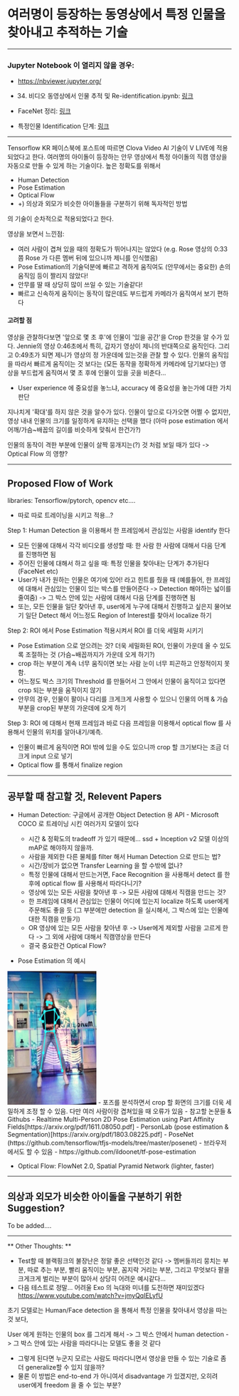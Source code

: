 # 여러명이 등장하는 동영상에서 특정 인물을 찾아내고 추적하는 기술 
---
### Jupyter Notebook 이 열리지 않을 경우: 

- https://nbviewer.jupyter.org/

- 34. 비디오 동영상에서 인물 추적 및 Re-identification.ipynb: [링크](https://nbviewer.jupyter.org/github/Hyunjulie/Naver_Campus_Hackday_Study/blob/master/34.%20%EB%8F%99%EC%98%81%EC%83%81%20%EC%82%AC%EB%9E%8C%20tracking%20%26%20re-identification/34.%20%EB%B9%84%EB%94%94%EC%98%A4%20%EB%8F%99%EC%98%81%EC%83%81%EC%97%90%EC%84%9C%20%EC%9D%B8%EB%AC%BC%20%EC%B6%94%EC%A0%81%20%EB%B0%8F%20Re-identification.ipynb)

- FaceNet 정리: [링크](https://nbviewer.jupyter.org/github/Hyunjulie/Naver_Campus_Hackday_Study/blob/master/34.%20%EB%8F%99%EC%98%81%EC%83%81%20%EC%82%AC%EB%9E%8C%20tracking%20%26%20re-identification/FaceNet%20%EC%A0%95%EB%A6%AC.ipynb)

- 특정인물 Identification 단계: [링크](https://nbviewer.jupyter.org/github/Hyunjulie/Naver_Campus_Hackday_Study/blob/master/34.%20%EB%8F%99%EC%98%81%EC%83%81%20%EC%82%AC%EB%9E%8C%20tracking%20%26%20re-identification/%ED%8A%B9%EC%A0%95%EC%9D%B8%EB%AC%BCidentification_%EB%8B%A8%EA%B3%84.ipynb)

---
Tensorflow KR 페이스북에 포스트에 따르면 Clova Video AI 기술이 V LIVE에 적용되었다고 한다. 
여러명의 아이돌이 등장하는 안무 영상에서 특정 아이돌의 직캠 영상을 자동으로 만들 수 있게 하는 기술이다.
높은 정확도를 위해서 
 
  - Human Detection 
  - Pose Estimation 
  - Optical Flow
  - +) 의상과 외모가 비슷한 아이돌들을 구분하기 위해 독자적인 방법 

의 기술이 순차적으로 적용되었다고 한다. 


영상을 보면서 느낀점: 
- 여러 사람이 겹쳐 있을 때의 정확도가 뛰어나지는 않았다 (e.g. Rose 영상의 0:33 쯤 Rose 가 다른 멤버 뒤에 있으니까 제니를 인식했음) 
- Pose Estimation의 기술덕분에 빠르고 격하게 움직여도 (안무에서는 중요한) 손의 움직임 등이 짤리지 않았다! 
- 안무를 딸 때 상당히 많이 쓰일 수 있는 기술같다! 
- 빠르고 신속하게 움직이는 동작이 많은데도 부드럽게 카메라가 움직여서 보기 편하다


#### 고려할 점 
영상을 관찰하다보면 '앞으로 몇 초 후'에 인물이 '있을 공간'을 Crop 한것을 알 수가 있다. Jennie의 영상 0:46초에서 특히, 갑자기 영상이 제니의 반대쪽으로 움직인다. 그리고 0:49초가 되면 제니가 영상의 정 가운데에 있는것을 관찰 할 수 있다. 인물의 움직임을 따라서 빠르게 움직이는 것 보다는 (모든 동작을 정확하게 카메라에 담기보다는) 영상을 부드럽게 움직여서 몇 초 후에 인물이 있을 곳을 비춘다...
- User experience 에 중요성을 놓느냐, accuracy 에 중요성을 놓는가에 대한 가치판단


지나치게 '확대'를 하지 않은 것을 알수가 있다. 인물이 앞으로 다가오면 어쩔 수 없지만, 영상 내내 인물의 크기를 일정하게 유지하는 선택을 했다 (아마 pose estimation 에서 어깨/가슴~배꼽의 길이를 비슷하게 맞춰서 한건가?) 


인물의 동작이 격한 부분에 인물이 살짝 뭉개지는(?) 것 처럼 보일 때가 있다 -> Optical Flow 의 영향? 

--- 


## Proposed Flow of Work 

libraries: Tensorflow/pytorch, opencv etc.... 

* 따로 따로 트레이닝을 시키고 적용...? 

Step 1: Human Detection 을 이용해서 한 프레임에서 관심있는 사람을 identify 한다 
 - 모든 인물에 대해서 각각 비디오를 생성할 때: 한 사람 한 사람에 대해서 다음 단계를 진행하면 됨 
 - 주어진 인물에 대해서 하고 싶을 때: 특정 인물을 찾아내는 단계가 추가된다 (FaceNet etc) 
 - User가 내가 원하는 인물은 여기에 있어! 라고 힌트를 줬을 때 (예를들어, 한 프레임에 대해서 관심있는 인물이 있는 박스를 만들어준다 -> Detection 해야하는 넓이를 줄여줌) -> 그 박스 안에 있는 사람에 대해서 다음 단계를 진행하면 됨 
  - 또는, 모든 인물을 일단 찾아낸 후, user에게 누구에 대해서 진행하고 싶은지 물어보기 
일단 Detect 해서 어느정도 Region of Interest를 찾아서 localize 하기 


Step 2: ROI 에서 Pose Estimation 적용시켜서 ROI 를 더욱 세밀화 시키기 
 - Pose Estimation 으로 얻으려는 것? 더욱 세밀화된 ROI, 인물이 가운데 올 수 있도록 조절하는 것 (가슴~배꼽까지가 가운데 오게 하기?) 
 - crop 하는 부분이 계속 너무 움직이면 보는 사람 눈이 너무 피곤하고 안정적이지 못함.
 - 어느정도 박스 크기의 Threshold 를 만들어서 그 안에서 인물이 움직이고 있다면 crop 되는 부분을 움직이지 않기 
 - 안무의 경우, 인물이 팔이나 다리를 크게크게 사용할 수 있으니 인물의 어깨 & 가슴 부분을 crop된 부분의 가운데에 오게 하기 

Step 3: ROI 에 대해서 현재 프레임과 바로 다음 프레임을 이용해서 optical flow 를 사용해서 인물의 위치를 알아내기/예측. 
 - 인물이 빠르게 움직이면 ROI 밖에 있을 수도 있으니까 crop 할 크기보다는 조금 더 크게 input 으로 넣기 
 - Optical flow 를 통해서 finalize region 


--- 


## 공부할 때 참고할 것, Relevent Papers

  - Human Detection: 구글에서 공개한 Object Detection 용 API - Microsoft COCO 로 트레이닝 시킨 여러가지 모델이 있다 
     - 시간 & 정확도의 tradeoff 가 있기 때문에... ssd + Inception v2 모델 이상의 mAP로 해야하지 않을까. 
     - 사람을 제외한 다른 물체를 filter 해서 Human Detection 으로 만드는 법? 
     - 시간/장비가 없으면 Transfer Learning 을 할 수밖에 없나? 
     - 특정 인물에 대해서 만드는거면, Face Recognition 을 사용해서 detect 를 한 후에 optical flow 를 사용해서 따라다니기? 
     - 영상에 있는 모든 사람을 찾아낸 후 -> 모든 사람에 대해서 직캠을 만드는 것? 
     - 한 프레임에 대해서 관심있는 인물이 어디에 있는지 localize 하도록 user에게 주문해도 좋을 듯 (그 부분에만 detection 을 실시해서, 그 박스에 있는 인물에 대한 직캠을 만들기) 
     - OR 영상에 있는 모든 사람을 찾아낸 후 -> User에게 제외할 사람을 고르게 한다 -> 그 외에 사람에 대해서 직캠영상을 만든다 
     - 결국 중요한건 Optical Flow? 


  - Pose Estimation 의 예시 
  <img src="https://github.com/Hyunjulie/Naver_Campus_Hackday_Study/blob/master/dance1.png" width="200" height="300" />
   - 포즈를 분석하면서 crop 할 화면의 크기를 더욱 세밀하게 조정 할 수 있음. 다만 여러 사람이랑 겹쳐있을 때 오류가 있음 
   - 참고할 논문들 & Githubs
    - Realtime Multi-Person 2D Pose Estimation using Part Affinity Fields[https://arxiv.org/pdf/1611.08050.pdf]
    - PersonLab (pose estimation & Segmentation)[https://arxiv.org/pdf/1803.08225.pdf] 
    - PoseNet (https://github.com/tensorflow/tfjs-models/tree/master/posenet) - 브라우저에서도 할 수 있음 
    - https://github.com/ildoonet/tf-pose-estimation
  
  - Optical Flow: FlowNet 2.0, Spatial Pyramid Network (lighter, faster) 
  
  
  
---

## 의상과 외모가 비슷한 아이돌을 구분하기 위한 Suggestion?


To be added....



--- 

** Other Thoughts: ** 

- Test할 때 블랙핑크의 불장난은 정말 좋은 선택인것 같다 -> 멤버들끼리 뭉치는 부분, 따로 추는 부분, 빨리 움직이는 부분, 꼼지락 거리는 부분, 그리고 무엇보다 팔을 크게크게 벌리는 부분이 많아서 상당히 어려운 예시같다... 
- 다음 테스트로 정말... 어려울 Exo 의 늑대와 미녀를 도전하면 재미있겠다 https://www.youtube.com/watch?v=jmyQqIELyfU 

초기 모델로는 Human/Face detection 을 통해서 특정 인물을 찾아내서 영상을 따는것 보다, 

User 에게 원하는 인물의 box 를 그리게 해서 -> 그 박스 안에서 human detection -> 그 박스 안에 있는 사람을 따라다니는 모델도 좋을 것 같다 
 - 그렇게 된다면 누군지 모르는 사람도 따라다니면서 영상을 만들 수 있는 기술로 좀 더 generalize할 수 있지 않을까? 
 - 물론 이 방법은 end-to-end 가 아니여서 disadvantage 가 있겠지만, 오히려 user에게 freedom 을 줄 수 있는 부분? 

